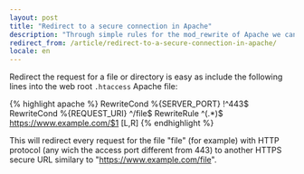 ```yaml
---
layout: post
title: "Redirect to a secure connection in Apache"
description: "Through simple rules for the mod_rewrite of Apache we can redirect file o directory access to a secure connection https"
redirect_from: /article/redirect-to-a-secure-connection-in-apache/
locale: en
---
```


Redirect the request for a file or directory is easy as include the following lines into the web root `.htaccess` Apache file:

{% highlight apache %}
RewriteCond %{SERVER_PORT} !^443$
RewriteCond %{REQUEST_URI} ^/file$
RewriteRule ^(.*)$ https://www.example.com/$1 [L,R]
{% endhighlight %}

This will redirect every request for the file "file" (for example) with HTTP protocol (any wich the access port different from 443) to another HTTPS secure URL similary to "https://www.example.com/file".